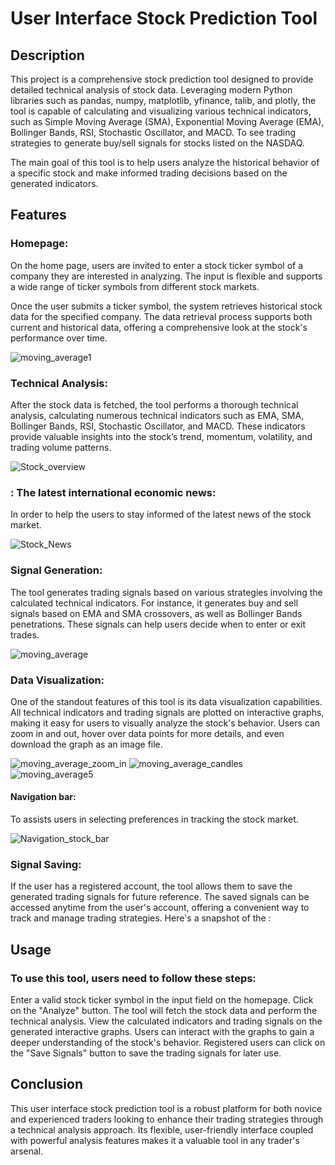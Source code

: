 # User Interface Stock Prediction Tool

## Description
This project is a comprehensive stock prediction tool designed to provide detailed technical analysis of stock data. Leveraging modern Python libraries such as pandas, numpy, matplotlib, yfinance, talib, and plotly, the tool is capable of calculating and visualizing various technical indicators, such as Simple Moving Average (SMA), Exponential Moving Average (EMA), Bollinger Bands, RSI, Stochastic Oscillator, and MACD.
To see trading strategies to generate buy/sell signals for stocks listed on the NASDAQ.

The main goal of this tool is to help users analyze the historical behavior of a specific stock and make informed trading decisions based on the generated indicators.

## Features


### Homepage:
On the home page, users are invited to enter a stock ticker symbol of a company they are interested in analyzing. The input is flexible and supports a wide range of ticker symbols from different stock markets.

Once the user submits a ticker symbol, the system retrieves historical stock data for the specified company. The data retrieval process supports both current and historical data, offering a comprehensive look at the stock's performance over time.




![moving_average1](https://github.com/Python-E03/stock-prediction-teamrando/blob/master/project%20image/moving_average1.png)

### Technical Analysis:
After the stock data is fetched, the tool performs a thorough technical analysis, calculating numerous technical indicators such as EMA, SMA, Bollinger Bands, RSI, Stochastic Oscillator, and MACD. These indicators provide valuable insights into the stock’s trend, momentum, volatility, and trading volume patterns.




![Stock_overview](https://github.com/Python-E03/stock-prediction-teamrando/blob/master/project%20image/Stock_overview.png)

### : The latest international economic news:
In order to help the users to stay informed of the latest news of the stock market.

![Stock_News](https://github.com/Python-E03/stock-prediction-teamrando/blob/master/project%20image/Stock_News.png)

### Signal Generation:
The tool generates trading signals based on various strategies involving the calculated technical indicators. For instance, it generates buy and sell signals based on EMA and SMA crossovers, as well as Bollinger Bands penetrations. These signals can help users decide when to enter or exit trades.



![moving_average](https://github.com/Python-E03/stock-prediction-teamrando/blob/master/project%20image/moving_average.png)

### Data Visualization:
One of the standout features of this tool is its data visualization capabilities. All technical indicators and trading signals are plotted on interactive graphs, making it easy for users to visually analyze the stock's behavior. Users can zoom in and out, hover over data points for more details, and even download the graph as an image file.

![moving_average_zoom_in](https://github.com/Python-E03/stock-prediction-teamrando/blob/master/project%20image/moving_average3.png)
![moving_average_candles](https://github.com/Python-E03/stock-prediction-teamrando/blob/master/project%20image/moving_average4.png)
![moving_average5](https://github.com/Python-E03/stock-prediction-teamrando/blob/master/project%20image/moving_average5.png)

#### Navigation bar:

To assists users in selecting preferences in tracking the stock market.


![Navigation_stock_bar](https://github.com/Python-E03/stock-prediction-teamrando/blob/master/project%20image/Navigation_stock_bar.png)



### Signal Saving: 
If the user has a registered account, the tool allows them to save the generated trading signals for future reference. The saved signals can be accessed anytime from the user's account, offering a convenient way to track and manage trading strategies.
Here's a snapshot of the :



## Usage

### To use this tool, users need to follow these steps:

Enter a valid stock ticker symbol in the input field on the homepage.
Click on the "Analyze" button. The tool will fetch the stock data and perform the technical analysis.
View the calculated indicators and trading signals on the generated interactive graphs. Users can interact with the graphs to gain a deeper understanding of the stock's behavior.
Registered users can click on the "Save Signals" button to save the trading signals for later use.



## Conclusion
This user interface stock prediction tool is a robust platform for both novice and experienced traders looking to enhance their trading strategies through a technical analysis approach. Its flexible, user-friendly interface coupled with powerful analysis features makes it a valuable tool in any trader's arsenal.

